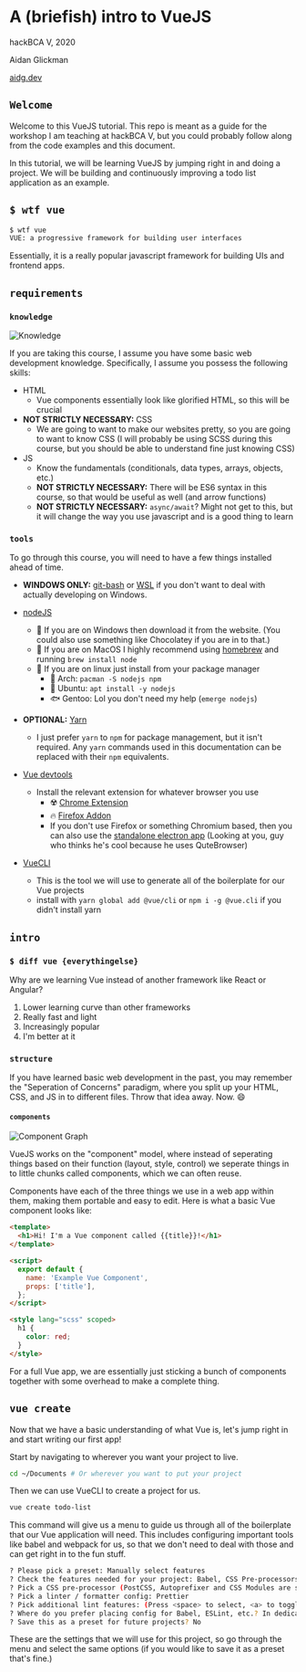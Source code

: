 # A (briefish) intro to VueJS

hackBCA V, 2020

Aidan Glickman

[aidg.dev](http://aidg.dev)

## `Welcome`

Welcome to this VueJS tutorial. This repo is meant as a guide for the workshop I am teaching at hackBCA V, but you could probably follow along from the code examples and this document.

In this tutorial, we will be learning VueJS by jumping right in and doing a project. We will be building and continuously improving a todo list application as an example.

## `$ wtf vue`

```sh
$ wtf vue
VUE: a progressive framework for building user interfaces
```

Essentially, it is a really popular javascript framework for building UIs and frontend apps.

## `requirements`

### `knowledge`

![Knowledge](https://thumbs.gfycat.com/EsteemedInconsequentialBuckeyebutterfly-size_restricted.gif)

If you are taking this course, I assume you have some basic web development knowledge. Specifically, I assume you possess the following skills:

- HTML
  - Vue components essentially look like glorified HTML, so this will be crucial
- **NOT STRICTLY NECESSARY:** CSS
  - We are going to want to make our websites pretty, so you are going to want to know CSS (I will probably be using SCSS during this course, but you should be able to understand fine just knowing CSS)
- JS
  - Know the fundamentals (conditionals, data types, arrays, objects, etc.)
  - **NOT STRICTLY NECESSARY:** There will be ES6 syntax in this course, so that would be useful as well (and arrow functions)
  - **NOT STRICTLY NECESSARY:** `async/await`? Might not get to this, but it will change the way you use javascript and is a good thing to learn

### `tools`

To go through this course, you will need to have a few things installed ahead of time.

- **WINDOWS ONLY:** [git-bash](https://git-scm.com/downloads) or [WSL](https://docs.microsoft.com/en-us/windows/wsl/install-win10) if you don't want to deal with actually developing on Windows.
- [nodeJS](https://nodejs.org/en/)
  - :black_square_button: If you are on Windows then download it from the website. (You could also use something like Chocolatey if you are in to that.)
  - :apple: If you are on MacOS I highly recommend using [homebrew](https://brew.sh/) and running `brew install node`
  - :penguin: If you are on linux just install from your package manager
    - :small_red_triangle: Arch: `pacman -S nodejs npm`
    - :red_circle: Ubuntu: `apt install -y nodejs`
    - :fish: Gentoo: Lol you don't need my help (`emerge nodejs`)
- **OPTIONAL:** [Yarn](https://classic.yarnpkg.com/en/)

  - I just prefer `yarn` to `npm` for package management, but it isn't required. Any `yarn` commands used in this documentation can be replaced with their `npm` equivalents.

- [Vue devtools](https://github.com/vuejs/vue-devtools)

  - Install the relevant extension for whatever browser you use
    - :radioactive: [Chrome Extension](https://chrome.google.com/webstore/detail/vuejs-devtools/nhdogjmejiglipccpnnnanhbledajbpd)
    - :fire: [Firefox Addon](https://addons.mozilla.org/en-US/firefox/addon/vue-js-devtools/)
    - If you don't use Firefox or something Chromium based, then you can also use the [standalone electron app](https://github.com/vuejs/vue-devtools/blob/dev/packages/shell-electron) (Looking at you, guy who thinks he's cool because he uses QuteBrowser)

- [VueCLI](https://cli.vuejs.org/)
  - This is the tool we will use to generate all of the boilerplate for our Vue projects
  - install with `yarn global add @vue/cli` or `npm i -g @vue.cli` if you didn't install yarn

## `intro`

### `$ diff vue {everythingelse}`

Why are we learning Vue instead of another framework like React or Angular?

1. Lower learning curve than other frameworks
1. Really fast and light
1. Increasingly popular
1. I'm better at it

### `structure`

If you have learned basic web development in the past, you may remember the "Seperation of Concerns" paradigm, where you split up your HTML, CSS, and JS in to different files. Throw that idea away. Now. :smile:

#### `components`

![Component Graph](https://vuejs.org/images/components.png)

VueJS works on the "component" model, where instead of seperating things based on their function (layout, style, control) we seperate things in to little chunks called components, which we can often reuse.

Components have each of the three things we use in a web app within them, making them portable and easy to edit. Here is what a basic Vue component looks like:

```html
<template>
  <h1>Hi! I'm a Vue component called {{title}}!</h1>
</template>

<script>
  export default {
    name: 'Example Vue Component',
    props: ['title'],
  };
</script>

<style lang="scss" scoped>
  h1 {
    color: red;
  }
</style>
```

For a full Vue app, we are essentially just sticking a bunch of components together with some overhead to make a complete thing.

## `vue create`

Now that we have a basic understanding of what Vue is, let's jump right in and start writing our first app!

Start by navigating to wherever you want your project to live.

```bash
cd ~/Documents # Or wherever you want to put your project
```

Then we can use VueCLI to create a project for us.

```bash
vue create todo-list
```

This command will give us a menu to guide us through all of the boilerplate that our Vue application will need. This includes configuring important tools like babel and webpack for us, so that we don't need to deal with those and can get right in to the fun stuff.

```bash
? Please pick a preset: Manually select features
? Check the features needed for your project: Babel, CSS Pre-processors, Linter
? Pick a CSS pre-processor (PostCSS, Autoprefixer and CSS Modules are supported by default): Sass/SCSS (with dart-sass)
? Pick a linter / formatter config: Prettier
? Pick additional lint features: (Press <space> to select, <a> to toggle all, <i> to invert selection)Lint on save
? Where do you prefer placing config for Babel, ESLint, etc.? In dedicated config files
? Save this as a preset for future projects? No
```

These are the settings that we will use for this project, so go through the menu and select the same options (if you would like to save it as a preset that's fine.)
